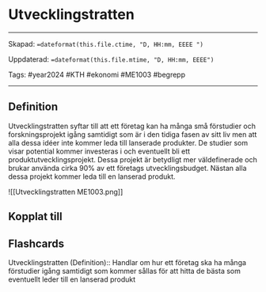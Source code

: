 # Utvecklingstratten

---
Skapad: `=dateformat(this.file.ctime, "D, HH:mm, EEEE ")`

Uppdaterad: `=dateformat(this.file.mtime, "D, HH:mm, EEEE")`

Tags: #year2024 #KTH #ekonomi #ME1003 #begrepp

---

## Definition

Utvecklingstratten syftar till att ett företag kan ha många små förstudier och forskningsprojekt igång samtidigt som är i den tidiga fasen av sitt liv men att alla dessa idéer inte kommer leda till lanserade produkter. De studier som visar potential kommer investeras i och eventuellt bli ett produktutvecklingsprojekt. Dessa projekt är betydligt mer väldefinerade och brukar använda cirka 90% av ett företags utvecklingsbudget. Nästan alla dessa projekt kommer leda till en lanserad produkt.

![[Utvecklingstratten ME1003.png]]

## Kopplat till

## Flashcards

Utvecklingstratten (Definition):: Handlar om hur ett företag ska ha många förstudier igång samtidigt som kommer sållas för att hitta de bästa som eventuellt leder till en lanserad produkt
<!--SR:!2024-02-13,4,272!2024-03-10,4,272-->
